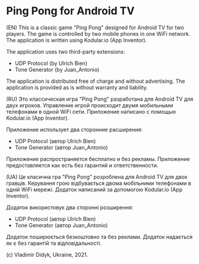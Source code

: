# Ping Pong for Android TV

(EN)
This is a classic game "Ping Pong" designed for Android TV for two players. 
The game is controlled by two mobile phones in one WiFi network. 
The application is written using Kodular.io (App Inventor).

The application uses two third-party extensions:

 - UDP Protocol (by Ulrich Bien)
 - Tone Generator (by Juan_Antonio)

The application is distributed free of charge and without advertising.
The application is provided as is without warranty and liability.

(RU)
Это классическая игра "Ping Pong" разработана для Android TV для двух игроков.
Управление игрой происходит двумя мобильными телефонами в одной WiFi сети. 
Приложение написано с помощью Kodular.io (App Inventor).

Приложение использует два сторонние расширения:

 - UDP Protocol (автор Ulrich Bien)
 - Tone Generator (автор Juan_Antonio)

Приложение распространяется бесплатно и без рекламы. 
Приложение предоставляется как есть без гарантий и ответственности.

(UA)
Це класична гра "Ping Pong" розроблена для Android TV для двох гравців.
Керування грою відбувається двома мобільними телефонами в одній WiFi мережі.
Додаток написаний за допомогою Kodular.io (App Inventor).

Додаток використовує два сторонні розширення:
 - UDP Protocol (автор Ulrich Bien)
 - Tone Generator (автор Juan_Antonio)
 
Додаток поширюється безкоштовно та без реклами.
Додаток надається як є без гарантій та відповідальності.

(с) Vladimir Didyk, Ukraine, 2021.
